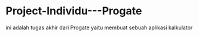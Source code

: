 # Project-Individu---Progate
ini adalah tugas akhir dari Progate yaitu membuat sebuah aplikasi kalkulator
